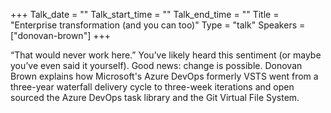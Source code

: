 +++
Talk_date = ""
Talk_start_time = ""
Talk_end_time = ""
Title = "Enterprise transformation (and you can too)"
Type = "talk"
Speakers = ["donovan-brown"]
+++

“That would never work here.” You’ve likely heard this sentiment (or maybe you’ve even said it yourself). Good news: change is possible. Donovan Brown explains how Microsoft's Azure DevOps formerly VSTS went from a three-year waterfall delivery cycle to three-week iterations and open sourced the Azure DevOps task library and the Git Virtual File System.